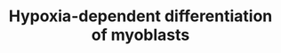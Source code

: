 ---
annotations:
- id: PW:0000004
  parent: regulatory pathway
  type: Pathway Ontology
  value: regulatory pathway
- id: CL:0000056
  parent: native cell
  type: Cell Type Ontology
  value: myoblast
- id: PW:0000204
  parent: signaling pathway
  type: Pathway Ontology
  value: Notch signaling pathway
- id: PW:0000008
  parent: signaling pathway
  type: Pathway Ontology
  value: Wnt signaling pathway
authors:
- ExperiMed
- Laurent
- DeSl
- Eweitz
- Khanspers
description: 'HIF1A modulates myogenic differentiation in hypoxia. Black arrow: activation
  of the signaling pathway/ protein/ molecule. Blunt red arrow: inhibition of the
  signaling path-way/ protein/ molecule. Round blue arrow: Interaction between two
  pathways.'
last-edited: 2021-06-13
organisms:
- Mus musculus
redirect_from:
- /index.php/Pathway:WP5025
- /instance/WP5025
revision: null
schema-jsonld:
- '@context': https://schema.org/
  '@id': https://wikipathways.github.io/pathways/WP5025.html
  '@type': Dataset
  creator:
    '@type': Organization
    name: WikiPathways
  description: 'HIF1A modulates myogenic differentiation in hypoxia. Black arrow:
    activation of the signaling pathway/ protein/ molecule. Blunt red arrow: inhibition
    of the signaling path-way/ protein/ molecule. Round blue arrow: Interaction between
    two pathways.'
  keywords:
  - BHLHE40
  - CDKN1A
  - CDNK1B
  - HGF
  - HIF1A
  - HIF1AN
  - Hypoxia
  - MAPK14
  - MYF5
  - MYF6
  - MYH
  - MYOG
  - Myotube survival
  - Notch-pathway
  - PHD2
  - TP53
  - VEGF
  - WNT canoncial
  - miR210
  - pathway
  license: CC0
  name: Hypoxia-dependent differentiation of myoblasts
seo: CreativeWork
title: Hypoxia-dependent differentiation of myoblasts
wpid: WP5025
---